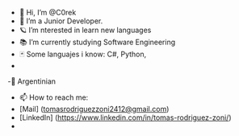 - 👋 Hi, I’m @C0rek
- 🤖 I’m a Junior Developer.
- 🪐​ I’m nterested in learn new languages
- 📚 I’m currently studying Software Engineering
- 🃏 Some languajes i know: C#, Python, 
-
-📍 Argentinian
- 📫 How to reach me:
- [Mail] (tomasrodriguezzoni2412@gmail.com)
- [LinkedIn] (https://www.linkedin.com/in/tomas-rodriguez-zoni/)
- 
<!---
C0rek/C0rek is a ✨ special ✨ repository because its `README.md` (this file) appears on your GitHub profile.
You can click the Preview link to take a look at your changes.
--->
